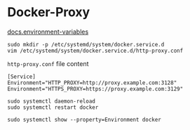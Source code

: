 # Docker-Proxy

[docs.environment-variables](https://docs.docker.com/config/daemon/proxy/#environment-variables)
```Shell
sudo mkdir -p /etc/systemd/system/docker.service.d
vim /etc/systemd/system/docker.service.d/http-proxy.conf
```

`http-proxy.conf` file content

```Shell
[Service]
Environment="HTTP_PROXY=http://proxy.example.com:3128"
Environment="HTTPS_PROXY=https://proxy.example.com:3129"
```

```Shell
sudo systemctl daemon-reload
sudo systemctl restart docker

sudo systemctl show --property=Environment docker
```
